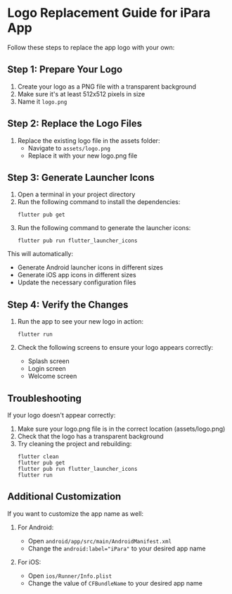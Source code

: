 # Logo Replacement Guide for iPara App

Follow these steps to replace the app logo with your own:

## Step 1: Prepare Your Logo

1. Create your logo as a PNG file with a transparent background
2. Make sure it's at least 512x512 pixels in size
3. Name it `logo.png`

## Step 2: Replace the Logo Files

1. Replace the existing logo file in the assets folder:
   - Navigate to `assets/logo.png`
   - Replace it with your new logo.png file

## Step 3: Generate Launcher Icons

1. Open a terminal in your project directory
2. Run the following command to install the dependencies:
   ```
   flutter pub get
   ```
3. Run the following command to generate the launcher icons:
   ```
   flutter pub run flutter_launcher_icons
   ```

This will automatically:
- Generate Android launcher icons in different sizes
- Generate iOS app icons in different sizes
- Update the necessary configuration files

## Step 4: Verify the Changes

1. Run the app to see your new logo in action:
   ```
   flutter run
   ```

2. Check the following screens to ensure your logo appears correctly:
   - Splash screen
   - Login screen
   - Welcome screen

## Troubleshooting

If your logo doesn't appear correctly:

1. Make sure your logo.png file is in the correct location (assets/logo.png)
2. Check that the logo has a transparent background
3. Try cleaning the project and rebuilding:
   ```
   flutter clean
   flutter pub get
   flutter pub run flutter_launcher_icons
   flutter run
   ```

## Additional Customization

If you want to customize the app name as well:

1. For Android:
   - Open `android/app/src/main/AndroidManifest.xml`
   - Change the `android:label="iPara"` to your desired app name

2. For iOS:
   - Open `ios/Runner/Info.plist`
   - Change the value of `CFBundleName` to your desired app name
